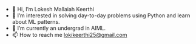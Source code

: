 - 👋 Hi, I’m Lokesh Mallaiah Keerthi
- 👀 I’m interested in solving day-to-day problems using Python and learn about ML patterns.
- 🌱 I’m currently an undergrad in AIML.
- 📫 How to reach me lokikeerthi25@gmail.com

<!---
lokik25/lokik25 is a ✨ special ✨ repository because its `README.md` (this file) appears on your GitHub profile.
You can click the Preview link to take a look at your changes.
--->
